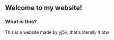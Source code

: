 ## Welcome to my website!


### What is this?
This is a website made by yj5v, that's literally it btw
